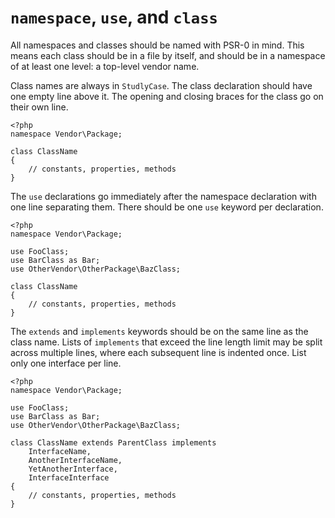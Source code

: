 `namespace`, `use`, and `class`
===============================

All namespaces and classes should be named with PSR-0 in mind. This means each
class should be in a file by itself, and should be in a namespace of at least
one level: a top-level vendor name.

Class names are always in `StudlyCase`. The class declaration should have one
empty line above it. The opening and closing braces for the class go on their
own line.

    <?php
    namespace Vendor\Package;
    
    class ClassName
    {
        // constants, properties, methods
    }

The `use` declarations go immediately after the namespace declaration with one
line separating them. There should be one `use` keyword per declaration.

    <?php
    namespace Vendor\Package;
    
    use FooClass;
    use BarClass as Bar;
    use OtherVendor\OtherPackage\BazClass;
    
    class ClassName
    {
        // constants, properties, methods
    }

The `extends` and `implements` keywords should be on the same line as the
class name. Lists of `implements` that exceed the line length limit may be
split across multiple lines, where each subsequent line is indented once.
List only one interface per line.

    <?php
    namespace Vendor\Package;
    
    use FooClass;
    use BarClass as Bar;
    use OtherVendor\OtherPackage\BazClass;
    
    class ClassName extends ParentClass implements
        InterfaceName,
        AnotherInterfaceName,
        YetAnotherInterface,
        InterfaceInterface
    {
        // constants, properties, methods
    }

